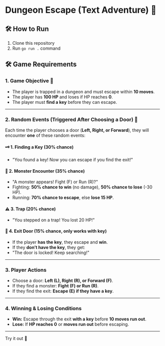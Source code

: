 # **Dungeon Escape (Text Adventure) 🏰**

## **🛠️ How to Run**
1. Clone this repository
2. Run `go run .` command

## **🛠️ Game Requirements**

### **1. Game Objective 🎯**
- The player is trapped in a dungeon and must escape within **10 moves**.
- The player has **100 HP** and loses if HP reaches **0**.
- The player must **find a key** before they can escape.

---

### **2. Random Events (Triggered After Choosing a Door) 🔄**
Each time the player chooses a door (**Left, Right, or Forward**), they will encounter **one** of these random events:

#### **🗝️ 1. Finding a Key (30% chance)**
- "You found a key! Now you can escape if you find the exit!"

#### **🐉 2. Monster Encounter (35% chance)**
- "A monster appears! Fight (F) or Run (R)?"
- Fighting: **50% chance to win** (no damage), **50% chance to lose** (-30 HP).
- Running: **70% chance to escape**, else **lose 15 HP**.

#### **⚠️ 3. Trap (20% chance)**
- "You stepped on a trap! You lost 20 HP!"

#### **🚪 4. Exit Door (15% chance, only works with key)**
- If the player **has the key**, they escape and **win**. 
- If they **don’t have the key**, they get:
- "The door is locked! Keep searching!"

---

### **3. Player Actions**
- Choose a door: **Left (L), Right (R), or Forward (F)**.
- If they find a monster: **Fight (F) or Run (R)**.
- If they find the exit: **Escape (E) if they have a key**.

---

### **4. Winning & Losing Conditions**
- **Win:** Escape through the exit **with a key** before **10 moves run out**.
- **Lose:** If **HP reaches 0** or **moves run out** before escaping.

---

Try it out 🚀
